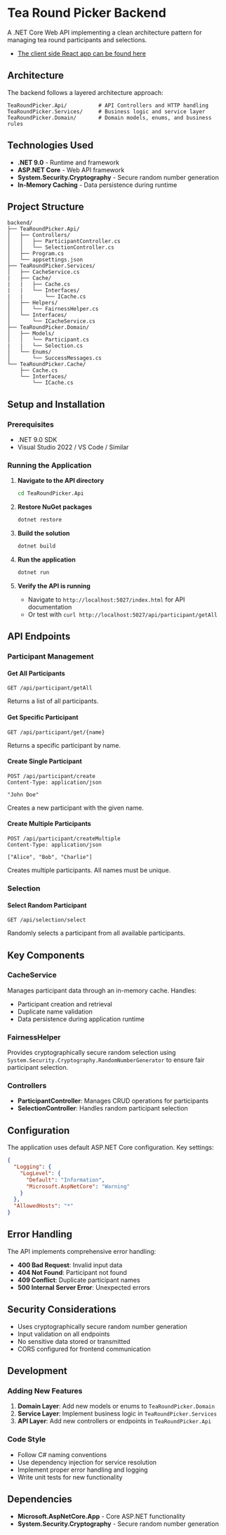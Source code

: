 # Tea Round Picker Backend

A .NET Core Web API implementing a clean architecture pattern for managing tea round participants and selections.
- [The client side React app can be found here](https://github.com/puggyshugs/WhoMakesTheTea)

## Architecture

The backend follows a layered architecture approach:

```
TeaRoundPicker.Api/          # API Controllers and HTTP handling
TeaRoundPicker.Services/     # Business logic and service layer
TeaRoundPicker.Domain/       # Domain models, enums, and business rules
```

## Technologies Used

- **.NET 9.0** - Runtime and framework
- **ASP.NET Core** - Web API framework
- **System.Security.Cryptography** - Secure random number generation
- **In-Memory Caching** - Data persistence during runtime

## Project Structure

```
backend/
├── TeaRoundPicker.Api/
│   ├── Controllers/
│   │   ├── ParticipantController.cs
│   │   └── SelectionController.cs
│   ├── Program.cs
│   └── appsettings.json
├── TeaRoundPicker.Services/
│   ├── CacheService.cs
|   ├── Cache/
|   |   ├── Cache.cs
|   |   └── Interfaces/
|   |       └── ICache.cs
│   ├── Helpers/
│   │   └── FairnessHelper.cs
│   └── Interfaces/
│       └── ICacheService.cs
├── TeaRoundPicker.Domain/
│   ├── Models/
│   │   └── Participant.cs
|   |   └── Selection.cs
│   └── Enums/
│       └── SuccessMessages.cs
└── TeaRoundPicker.Cache/
    ├── Cache.cs
    └── Interfaces/
        └── ICache.cs
```

## Setup and Installation

### Prerequisites
- .NET 9.0 SDK
- Visual Studio 2022 / VS Code / Similar

### Running the Application

1. **Navigate to the API directory**
   ```bash
   cd TeaRoundPicker.Api
   ```

2. **Restore NuGet packages**
   ```bash
   dotnet restore
   ```

3. **Build the solution**
   ```bash
   dotnet build
   ```

4. **Run the application**
   ```bash
   dotnet run
   ```

5. **Verify the API is running**
   - Navigate to `http://localhost:5027/index.html` for API documentation
   - Or test with `curl http://localhost:5027/api/participant/getAll`

## API Endpoints

### Participant Management

#### Get All Participants
```http
GET /api/participant/getAll
```
Returns a list of all participants.

#### Get Specific Participant
```http
GET /api/participant/get/{name}
```
Returns a specific participant by name.

#### Create Single Participant
```http
POST /api/participant/create
Content-Type: application/json

"John Doe"
```
Creates a new participant with the given name.

#### Create Multiple Participants
```http
POST /api/participant/createMultiple
Content-Type: application/json

["Alice", "Bob", "Charlie"]
```
Creates multiple participants. All names must be unique.

### Selection

#### Select Random Participant
```http
GET /api/selection/select
```
Randomly selects a participant from all available participants.

## Key Components

### CacheService
Manages participant data through an in-memory cache. Handles:
- Participant creation and retrieval
- Duplicate name validation
- Data persistence during application runtime

### FairnessHelper
Provides cryptographically secure random selection using `System.Security.Cryptography.RandomNumberGenerator` to ensure fair participant selection.

### Controllers
- **ParticipantController**: Manages CRUD operations for participants
- **SelectionController**: Handles random participant selection

## Configuration

The application uses default ASP.NET Core configuration. Key settings:

```json
{
  "Logging": {
    "LogLevel": {
      "Default": "Information",
      "Microsoft.AspNetCore": "Warning"
    }
  },
  "AllowedHosts": "*"
}
```

## Error Handling

The API implements comprehensive error handling:
- **400 Bad Request**: Invalid input data
- **404 Not Found**: Participant not found
- **409 Conflict**: Duplicate participant names
- **500 Internal Server Error**: Unexpected errors

## Security Considerations

- Uses cryptographically secure random number generation
- Input validation on all endpoints
- No sensitive data stored or transmitted
- CORS configured for frontend communication

## Development

### Adding New Features

1. **Domain Layer**: Add new models or enums to `TeaRoundPicker.Domain`
2. **Service Layer**: Implement business logic in `TeaRoundPicker.Services`
3. **API Layer**: Add new controllers or endpoints in `TeaRoundPicker.Api`

### Code Style

- Follow C# naming conventions
- Use dependency injection for service resolution
- Implement proper error handling and logging
- Write unit tests for new functionality

## Dependencies

- **Microsoft.AspNetCore.App** - Core ASP.NET functionality
- **System.Security.Cryptography** - Secure random number generation
